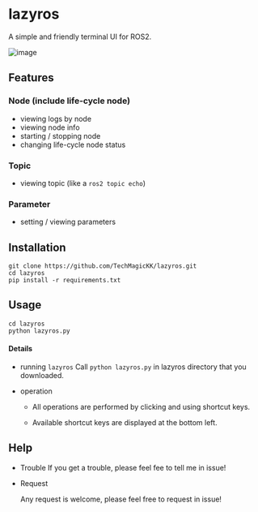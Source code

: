 # lazyros

A simple and friendly terminal UI for ROS2.

![image](./asset/lazyros_usage_short_movie.gif)



## Features

### Node (include life-cycle node)

- viewing logs by node
- viewing node info
- starting / stopping node
- changing life-cycle node status

### Topic

- viewing topic (like a `ros2 topic echo`)

### Parameter

- setting / viewing parameters



## Installation

```shell
git clone https://github.com/TechMagicKK/lazyros.git
cd lazyros
pip install -r requirements.txt
```



## Usage

```shell
cd lazyros
python lazyros.py
```

#### Details

- running `lazyros`
  Call `python lazyros.py` in lazyros directory that you downloaded.

- operation

  - All operations are performed by clicking and using shortcut keys.

  - Available shortcut keys are displayed at the bottom left.



## Help

- Trouble
  If you get a trouble, please feel fee to tell me in issue!

- Request

  Any request is welcome, please feel free to request in issue!

